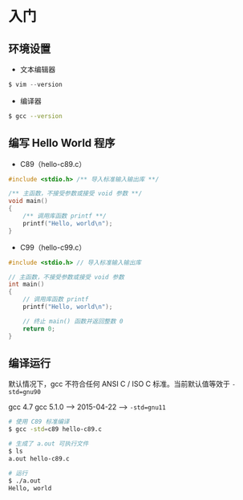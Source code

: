 # 入门

## 环境设置

* 文本编辑器

```c
$ vim --version
```

* 编译器

```sh
$ gcc --version
```

## 编写 Hello World 程序

* C89（hello-c89.c）

```c
#include <stdio.h> /** 导入标准输入输出库 **/

/** 主函数，不接受参数或接受 void 参数 **/
void main()
{
    /** 调用库函数 printf **/
    printf("Hello, world\n");
}
```

* C99（hello-c99.c）

```c
#include <stdio.h> // 导入标准输入输出库

// 主函数，不接受参数或接受 void 参数
int main()
{
    // 调用库函数 printf
    printf("Hello, world\n");

    // 终止 main() 函数并返回整数 0
    return 0;
}
```

## 编译运行

默认情况下，gcc 不符合任何 ANSI C / ISO C 标准。当前默认值等效于 `-std=gnu90`

gcc 4.7
gcc 5.1.0 --> 2015-04-22 --> `-std=gnu11`

```sh
# 使用 C89 标准编译
$ gcc -std=c89 hello-c89.c

# 生成了 a.out 可执行文件
$ ls
a.out hello-c89.c

# 运行
$ ./a.out
Hello, world
```
